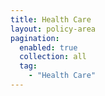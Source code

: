 ```yaml
---
title: Health Care
layout: policy-area
pagination:
  enabled: true
  collection: all
  tag:
    - "Health Care"
---
```

